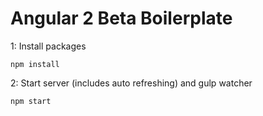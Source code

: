 # Angular 2 Beta Boilerplate

1: Install packages
```
npm install
```
2: Start server (includes auto refreshing) and gulp watcher
```
npm start
```
